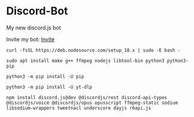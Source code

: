 # Discord-Bot
My new discord.js bot

Invite my bot: [Invite](https://discord.com/api/oauth2/authorize?client_id=946134485756444692&permissions=8&scope=bot%20applications.commands)

```
curl -fsSL https://deb.nodesource.com/setup_18.x | sudo -E bash -
```

```
sudo apt install make g++ ffmpeg nodejs libtool-bin python3 python3-pip
```

```
python3 -m pip install -U pip
```

```
python3 -m pip install -U yt-dlp
```

```
npm install discord.js@dev @discordjs/rest discord-api-types @discordjs/voice @discordjs/opus opusscript ffmpeg-static sodium libsodium-wrappers tweetnacl underscore dayjs r6api.js
```